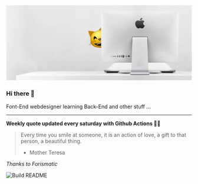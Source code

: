 ![header](https://raw.githubusercontent.com/ThomasTSWD/ThomasTSWD/master/img/edit_moddedfull.jpg)

### Hi there 👋

Font-End webdesigner learning Back-End and other stuff ...

-----

**Weekly quote updated every saturday with Github Actions 💁‍♂️**


<!-- START_JOKE_SECTION -->
> Every time you smile at someone, it is an action of love, a gift to that person, a beautiful thing.
> 
> - Mother Teresa
<!-- END_JOKE_SECTION -->


*Thanks to Forismatic*



![Build README](https://github.com/ThomasTSWD/ThomasTSWD/workflows/Build%20README/badge.svg)


